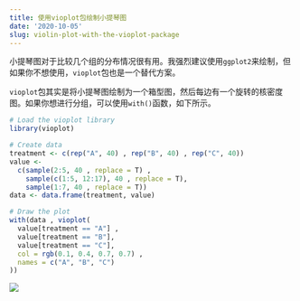 ```yaml
---
title: 使用vioplot包绘制小提琴图
date: '2020-10-05'
slug: violin-plot-with-the-vioplot-package
---
```


小提琴图对于比较几个组的分布情况很有用。我强烈建议使用`ggplot2`来绘制，但如果你不想使用，`vioplot`包也是一个替代方案。

`vioplot`包其实是将小提琴图绘制为一个箱型图，然后每边有一个旋转的核密度图。如果你想进行分组，可以使用`with()`函数，如下所示。

```R
# Load the vioplot library
library(vioplot)

# Create data
treatment <- c(rep("A", 40) , rep("B", 40) , rep("C", 40))
value <-
  c(sample(2:5, 40 , replace = T) ,
    sample(c(1:5, 12:17), 40 , replace = T),
    sample(1:7, 40 , replace = T))
data <- data.frame(treatment, value)

# Draw the plot
with(data , vioplot(
  value[treatment == "A"] ,
  value[treatment == "B"],
  value[treatment == "C"],
  col = rgb(0.1, 0.4, 0.7, 0.7) ,
  names = c("A", "B", "C")
))
```

![](https://db.songqi.online/violin-plot-with-the-vioplot-package.png)
